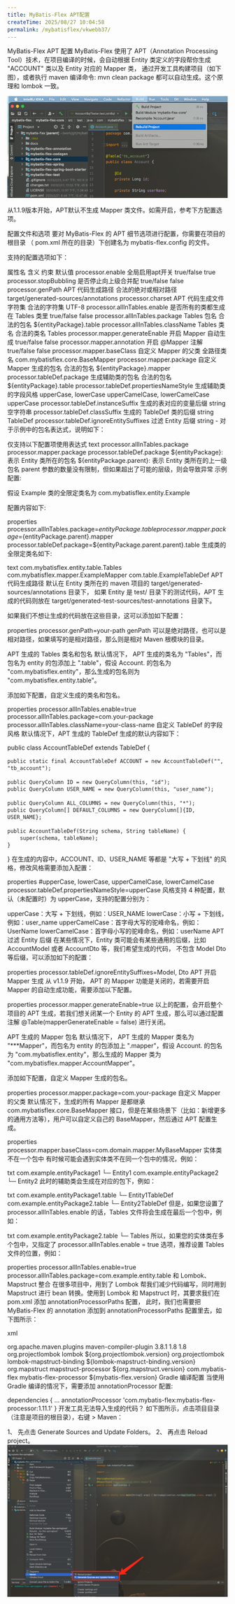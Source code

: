 ```yaml
---
title: MyBatis-Flex APT配置
createTime: 2025/08/27 10:04:58
permalink: /mybatisflex/vkwebb37/
---
```

MyBatis-Flex APT 配置
MyBatis-Flex 使用了 APT（Annotation Processing Tool）技术，在项目编译的时候，会自动根据 Entity 类定义的字段帮你生成 "ACCOUNT" 类以及 Entity 对应的 Mapper 类， 通过开发工具构建项目（如下图），或者执行 maven 编译命令: mvn clean package 都可以自动生成。这个原理和 lombok 一致。

![](/images/mybatisflex/apt.png)

从1.1.9版本开始，APT默认不生成 Mapper 类文件。如需开启，参考下方配置选项。

配置文件和选项
要对 MyBatis-Flex 的 APT 细节选项进行配置，你需要在项目的 根目录 （ pom.xml 所在的目录）下创建名为 mybatis-flex.config 的文件。

支持的配置选项如下：

属性名	含义	约束	默认值
processor.enable	全局启用apt开关	true/false	true
processor.stopBubbling	是否停止向上级合并配	true/false	false
processor.genPath	APT 代码生成路径	合法的绝对或相对路径	target/generated-sources/annotations
processor.charset	APT 代码生成文件字符集	合法的字符集	UTF-8
processor.allInTables.enable	是否所有的类都生成在 Tables 类里	true/false	false
processor.allInTables.package	Tables 包名	合法的包名	${entityPackage}.table
processor.allInTables.className	Tables 类名	合法的类名	Tables
processor.mapper.generateEnable	开启 Mapper 自动生成	true/false	false
processor.mapper.annotation	开启 @Mapper 注解	true/false	false
processor.mapper.baseClass	自定义 Mapper 的父类	全路径类名	com.mybatisflex.core.BaseMapper
processor.mapper.package	自定义 Mapper 生成的包名	合法的包名	${entityPackage}.mapper
processor.tableDef.package	生成辅助类的包名	合法的包名	${entityPackage}.table
processor.tableDef.propertiesNameStyle	生成辅助类的字段风格	upperCase, lowerCase
upperCamelCase, lowerCamelCase	upperCase
processor.tableDef.instanceSuffix	生成的表对应的变量后缀	string	空字符串
processor.tableDef.classSuffix	生成的 TableDef 类的后缀	string	TableDef
processor.tableDef.ignoreEntitySuffixes	过滤 Entity 后缀	string	-
对于示例中的包名表达式，说明如下：

仅支持以下配置项使用表达式
text
processor.allInTables.package
processor.mapper.package
processor.tableDef.package
${entityPackage}: 表示 Entity 类所在的包名
${entityPackage.parent}: 表示 Entity 类所在的上一级包名
parent 参数的数量没有限制，但如果超出了可能的层级，则会导致异常
示例配置:

假设 Example 类的全限定类名为 com.mybatisflex.entity.Example

配置内容如下:

properties
processor.allInTables.package=${entityPackage}.table
processor.mapper.package=${entityPackage.parent}.mapper
processor.tableDef.package=${entityPackage.parent.parent}.table
生成类的全限定类名如下:

text
com.mybatisflex.entity.table.Tables
com.mybatisflex.mapper.ExampleMapper
com.table.ExampleTableDef
APT 代码生成路径
默认在 Entity 类所在的 maven 项目的 target/generated-sources/annotations 目录下， 如果 Entity 是 test/ 目录下的测试代码，APT 生成的代码则放在 target/generated-test-sources/test-annotations 目录下。

如果我们不想让生成的代码放在这些目录，这可以添加如下配置：

properties
processor.genPath=your-path
genPath 可以是绝对路径，也可以是相对路径，如果填写的是相对路径，那么则是相对 Maven 根模块的目录。

APT 生成的 Tables 类名和包名
默认情况下， APT 生成的类名为 "Tables"，而包名为 entity 的包添加上 ".table"，假设 Account. 的包名为 "com.mybatisflex.entity"，那么生成的包名则为 "com.mybatisflex.entity.table"。

添加如下配置，自定义生成的类名和包名。

properties
processor.allInTables.enable=true
processor.allInTables.package=com.your-package
processor.allInTables.className=your-class-name
自定义 TableDef 的字段风格
默认情况下，APT 生成的 TableDef 生成的默认内容如下：


public class AccountTableDef extends TableDef {

    public static final AccountTableDef ACCOUNT = new AccountTableDef("", "tb_account");

    public QueryColumn ID = new QueryColumn(this, "id");
    public QueryColumn USER_NAME = new QueryColumn(this, "user_name");

    public QueryColumn ALL_COLUMNS = new QueryColumn(this, "*");
    public QueryColumn[] DEFAULT_COLUMNS = new QueryColumn[]{ID, USER_NAME};

    public AccountTableDef(String schema, String tableName) {
        super(schema, tableName);
    }

}
在生成的内容中，ACCOUNT、ID、USER_NAME 等都是 "大写 + 下划线" 的风格，修改风格需要添加入配置：

properties
#upperCase, lowerCase, upperCamelCase, lowerCamelCase
processor.tableDef.propertiesNameStyle=upperCase
风格支持 4 种配置，默认（未配置时）为 upperCase，支持的配置分别为：

upperCase：大写 + 下划线，例如：USER_NAME
lowerCase：小写 + 下划线，例如：user_name
upperCamelCase：首字母大写的驼峰命名，例如：UserName
lowerCamelCase：首字母小写的驼峰命名，例如：userName
APT 过滤 Entity 后缀
在某些情况下，Entity 类可能会有某些通用的后缀，比如 AccountModel 或者 AccountDto 等，我们希望生成的代码， 不包含 Model Dto 等后缀，可以添加如下的配置：

properties
processor.tableDef.ignoreEntitySuffixes=Model, Dto
APT 开启 Mapper 生成
从 v1.1.9 开始， APT 的 Mapper 功能是关闭的，若需要开启 Mapper 的自动生成功能，需要添加以下配置。

properties
processor.mapper.generateEnable=true
以上的配置，会开启整个项目的 APT 生成，若我们想关闭某一个 Entity 的 APT 生成，那么可以通过配置注解 @Table(mapperGenerateEnable = false) 进行关闭。

APT 生成的 Mapper 包名
默认情况下， APT 生成的 Mapper 类名为 "***Mapper"，而包名为 entity 的包添加上 ".mapper"，假设 Account. 的包名为 "com.mybatisflex.entity"，那么生成的 Mapper 类为 "com.mybatisflex.mapper.AccountMapper"。

添加如下配置，自定义 Mapper 生成的包名。

properties
processor.mapper.package=com.your-package
自定义 Mapper 的父类
默认情况下，生成的所有 Mapper 是都继承 com.mybatisflex.core.BaseMapper 接口，但是在某些场景下（比如：新增更多的通用方法等），用户可以自定义自己的 BaseMapper，然后通过 APT 配置生成。

properties
processor.mapper.baseClass=com.domain.mapper.MyBaseMapper
实体类不在一个包中
有时候可能会遇到实体类不在同一个包中的情况，例如：

txt
com.example.entityPackage1
    └─ Entity1
com.example.entityPackage2
    └─ Entity2
此时的辅助类会生成在对应的包下，例如：

txt
com.example.entityPackage1.table
    └─ Entity1TableDef
com.example.entityPackage2.table
    └─ Entity2TableDef
但是，如果您设置了 processor.allInTables.enable 的话，Tables 文件将会生成在最后一个包中，例如：

txt
com.example.entityPackage2.table
    └─ Tables
所以，如果您的实体类在多个包中，又指定了 processor.allInTables.enable = true 选项，推荐设置 Tables 文件的位置，例如：

properties
processor.allInTables.enable=true
processor.allInTables.package=com.example.entity.table
和 Lombok、Mapstruct 整合
在很多项目中，用到了 Lombok 帮我们减少代码编写，同时用到 Mapstruct 进行 bean 转换。使用到 Lombok 和 Mapstruct 时，其要求我们在 pom.xml 添加 annotationProcessorPaths 配置， 此时，我们也需要把 MyBatis-Flex 的 annotation 添加到 annotationProcessorPaths 配置里去，如下图所示：

xml

<plugin>
    <groupId>org.apache.maven.plugins</groupId>
    <artifactId>maven-compiler-plugin</artifactId>
    <version>3.8.1</version>
    <configuration>
        <source>1.8</source>
        <target>1.8</target>
        <annotationProcessorPaths>
            <path>
                <groupId>org.projectlombok</groupId>
                <artifactId>lombok</artifactId>
                <version>${org.projectlombok.version}</version>
            </path>
            <path>
                <groupId>org.projectlombok</groupId>
                <artifactId>lombok-mapstruct-binding</artifactId>
                <version>${lombok-mapstruct-binding.version}</version>
            </path>
            <path>
                <groupId>org.mapstruct</groupId>
                <artifactId>mapstruct-processor</artifactId>
                <version>${org.mapstruct.version}</version>
            </path>
            <path>
                <groupId>com.mybatis-flex</groupId>
                <artifactId>mybatis-flex-processor</artifactId>
                <version>${mybatis-flex.version}</version>
            </path>
        </annotationProcessorPaths>
    </configuration>
</plugin>
Gradle 编译配置
当使用 Gradle 编译的情况下，需要添加 annotationProcessor 配置:


dependencies {
    ...
    annotationProcessor 'com.mybatis-flex:mybatis-flex-processor:1.11.1'
}
开发工具无法导入生成的代码？
如下图所示，点击项目目录（注意是项目的根目录），右键 > Maven：

1、 先点击 Generate Sources and Update Folders。
2、 再点击 Reload project。
![](/images/mybatisflex/import.png)


